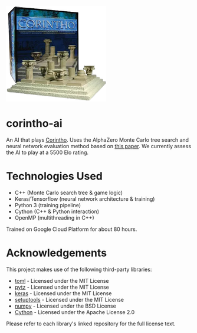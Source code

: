 <img src="/assets/images/corintho.png" width="271" height="259">

# corintho-ai

An AI that plays [Corintho](http://www.di.fc.ul.pt/~jpn/gv/corintho.htm). Uses the AlphaZero Monte Carlo tree search and neural network evaluation method based on [this paper](https://www.nature.com/articles/nature24270.epdf?author_access_token=VJXbVjaSHxFoctQQ4p2k4tRgN0jAjWel9jnR3ZoTv0PVW4gB86EEpGqTRDtpIz-2rmo8-KG06gqVobU5NSCFeHILHcVFUeMsbvwS-lxjqQGg98faovwjxeTUgZAUMnRQ). We currently assess the AI to play at a 5500 Elo rating.

# Technologies Used
 - C++ (Monte Carlo search tree & game logic)
 - Keras/Tensorflow (neural network architecture & training)
 - Python 3 (training pipeline)
 - Cython (C++ & Python interaction)
 - OpenMP (multithreading in C++)

Trained on Google Cloud Platform for about 80 hours.

# Acknowledgements

This project makes use of the following third-party libraries:

- [toml](https://github.com/uiri/toml) - Licensed under the MIT License
- [pytz](https://github.com/stub42/pytz) - Licensed under the MIT License
- [keras](https://github.com/keras-team/keras) - Licensed under the MIT License
- [setuptools](https://github.com/pypa/setuptools) - Licensed under the MIT License
- [numpy](https://github.com/numpy/numpy) - Licensed under the BSD License
- [Cython](https://github.com/cython/cython) - Licensed under the Apache License 2.0

Please refer to each library's linked repository for the full license text.
